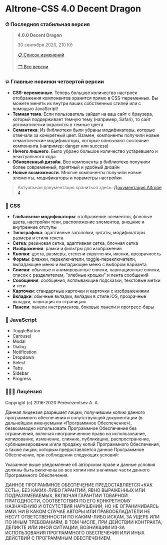 # Altrone-CSS 4.0 Decent Dragon

### ⏱ Последняя стабильная версия
> **4.0.0 Decent Dragon**
>
> 30 сентября 2020, 210 Кб
>
> [📋 Список изменений](#)
>
> [🗂 Все версии](#)

### 💥 Главные новинки четвертой версии
* **CSS-переменные**. Теперь большое количество настроек отображения компонентов хранится прямо в CSS-переменных. Вы можете менять их внутри ваших собственных стилей или с помощью JavaScript!
* **Темная тема**. Если пользователь зайдет на ваш сайт с браузера, который поддерживает темную тему (например, Safari), то сайт автоматически окрасится в темные цвета
* **Семантика**: Из библиотеки были убраны модификаторы, которые отвечали за конкретный цвет. Взамен, компоненты получили новые семантические модификаторы, которые описывают состояние компонента (например: danger или success)
* **Ничего лишнего**. Было убрано большое количество устаревшего и неактуального кода
* **Обновленный дизайн**. Все компоненты в библиотеке получили более современный, приятный и удобный дизайн
* **Новые возможности**. Многие компоненты получили новые элементы, модификаторы и параметры настройки


> Актуальная документация храниться здесь:
> [Документация Altrone 4](http://94.103.81.173/altrone/docs)

### 🐊 CSS
* **Глобальные модификаторы**: отображение элементов, фоновые цвета, настройки тени, расположение элементов, внешние и внутренние отступы
* **Типографика**: адаптивные заголовки, цитаты, модификаторы размера и стиля текста
* **Сетка**: резиновая сетка, адаптивная сетка, блочная сетка
* **Изображения**: рамки и фильтры для изображений
* **Кнопки**: цвета, размеры, степени скругления, иконки, прозрачность
* **Формы**: флажки, переключатели, toggle-переключатели, выпадающее меню и выпадающее меню с выбором варианта
* **Списки**: обычные и анимированные списки, навигационные списки, список с разделителем, "хлебные крошки" и лента сообщений
* **Сообщения**: сообщения, всплывающие подсказки, текстовые метки и теги
* **Карточки**: стандартные карточки и карточки с изображениями
* **Вкладки**: обычные вкладки, вкладки в стиле iOS, прозрачные вкладки, навигация по страницам
* **Панели**: панели инструментов, боковые панели и прогресс-бары

### 🐝 JavaScript
* ToggleButton
* Carousel
* Modal
* Dialog
* Notification
* Dropdown
* Select
* Tabs
* Sidebar
* Progress

### 👮🏻‍♀️ Лицензия
Copyright (c) 2016-2020 Perevezentsev A. A.

Данная лицензия разрешает лицам, получившим копию данного программного обеспечения и сопутствующей документации (в дальнейшем именуемыми «Программное Обеспечение»), безвозмездно использовать Программное Обеспечение без ограничений, включая неограниченное право на использование, копирование, изменение, слияние, публикацию, распространение, сублицензирование и/или продажу копий Программного Обеспечения, а также лицам, которым предоставляется данное Программное Обеспечение, при соблюдении следующих условий:

Указанное выше уведомление об авторском праве и данные условия должны быть включены во все копии или значимые части данного Программного Обеспечения.

ДАННОЕ ПРОГРАММНОЕ ОБЕСПЕЧЕНИЕ ПРЕДОСТАВЛЯЕТСЯ «КАК ЕСТЬ», БЕЗ КАКИХ-ЛИБО ГАРАНТИЙ, ЯВНО ВЫРАЖЕННЫХ ИЛИ ПОДРАЗУМЕВАЕМЫХ, ВКЛЮЧАЯ ГАРАНТИИ ТОВАРНОЙ ПРИГОДНОСТИ, СООТВЕТСТВИЯ ПО ЕГО КОНКРЕТНОМУ НАЗНАЧЕНИЮ И ОТСУТСТВИЯ НАРУШЕНИЙ, НО НЕ ОГРАНИЧИВАЯСЬ ИМИ. НИ В КАКОМ СЛУЧАЕ АВТОРЫ ИЛИ ПРАВООБЛАДАТЕЛИ НЕ НЕСУТ ОТВЕТСТВЕННОСТИ ПО КАКИМ-ЛИБО ИСКАМ, ЗА УЩЕРБ ИЛИ ПО ИНЫМ ТРЕБОВАНИЯМ, В ТОМ ЧИСЛЕ, ПРИ ДЕЙСТВИИ КОНТРАКТА, ДЕЛИКТЕ ИЛИ ИНОЙ СИТУАЦИИ, ВОЗНИКШИМ ИЗ-ЗА ИСПОЛЬЗОВАНИЯ ПРОГРАММНОГО ОБЕСПЕЧЕНИЯ ИЛИ ИНЫХ ДЕЙСТВИЙ С ПРОГРАММНЫМ ОБЕСПЕЧЕНИЕМ.